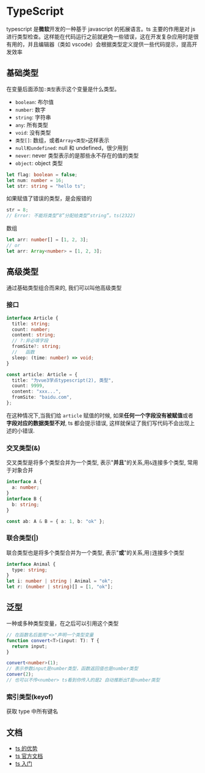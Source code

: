 # TypeScript

typescript 是**微软**开发的一种基于 javascript 的拓展语言。ts 主要的作用是对 js 进行类型检查。这样能在代码运行之前就避免一些错误，这在开发复杂应用时是很有用的，并且编辑器（类如 vscode）会根据类型定义提供一些代码提示，提高开发效率

## 基础类型

在变量后面添加`:类型`表示这个变量是什么类型。

- `boolean`: 布尔值
- `number`: 数字
- `string`: 字符串
- `any`: 所有类型
- `void`: 没有类型
- `类型[]`: 数组，或者`Array<类型>`这样表示
- `null和undefined`: null 和 undefined，很少用到
- `never`: never 类型表示的是那些永不存在的值的类型
- `object`: object 类型

```ts
let flag: boolean = false;
let num: number = 16;
let str: string = "hello ts";
```

如果赋值了错误的类型，是会报错的

```ts
str = 8;
// Error: 不能将类型“8”分配给类型“string”。ts(2322)
```

数组

```ts
let arr: number[] = [1, 2, 3];
// or
let arr: Array<number> = [1, 2, 3];
```

## 高级类型

通过基础类型组合而来的, 我们可以叫他高级类型

### 接口

```ts
interface Article {
  title: string;
  count: number;
  content: string;
  // ?:非必填字段
  fromSite?: string;
  //   函数
  sleep: (time: number) => void;
}

const article: Article = {
  title: "为vue3学点typescript(2), 类型",
  count: 9999,
  content: "xxx...",
  fromSite: "baidu.com",
};
```

在这种情况下,当我们给 `article` 赋值的时候, 如果**任何一个字段没有被赋值**或者**字段对应的数据类型不对**, ts 都会提示错误, 这样就保证了我们写代码不会出现上述的小错误.

### 交叉类型(&)

交叉类型是将多个类型合并为一个类型, 表示"**并且**"的关系,用`&`连接多个类型, 常用于对象合并

```ts
interface A {
  a: number;
}
interface B {
  b: string;
}

const ab: A & B = { a: 1, b: "ok" };
```

### 联合类型(|)

联合类型也是将多个类型合并为一个类型, 表示"**或**"的关系,用`|`连接多个类型

```ts
interface Animal {
  type: string;
}
let i: number | string | Animal = "ok";
let r: (number | string)[] = [1, "ok"];
```

## 泛型

一种或多种类型变量，在之后可以引用这个类型

```ts
// 在函数名后面用"<>"声明一个类型变量
function convert<T>(input: T): T {
  return input;
}

convert<number>(1);
// 表示参数input是number类型，函数返回值也是number类型
conver(2);
// 也可以不传<number> ts看到你传入的是2 自动推断出T是number类型
```

### 索引类型(keyof)

获取 type 中所有键名

## 文档

- [ts 的优势](https://www.jianshu.com/p/d2d15111f9d4)
- [ts 官方文档](https://www.tslang.cn/docs/handbook/basic-types.html)
- [ts 入门](https://juejin.im/post/6844904008583233544)

